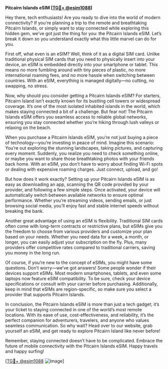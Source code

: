 **Pitcairn Islands eSIM [[TG💪+ @esim1088](https://t.me/s/esim1088)]**

Hey there, tech enthusiasts! Are you ready to dive into the world of modern connectivity? If you're planning a trip to the remote and breathtaking Pitcairn Islands, or simply want to stay connected while exploring this hidden gem, we’ve got just the thing for you: the Pitcairn Islands eSIM. Let’s break it down so you understand exactly what this little marvel can do for you.

First off, what even is an eSIM? Well, think of it as a digital SIM card. Unlike traditional physical SIM cards that you need to physically insert into your device, an eSIM is embedded directly into your smartphone or tablet. This means no more fumbling around with tiny pieces of plastic, no more international roaming fees, and no more hassle when switching between countries. With an eSIM, everything is managed digitally—no cutting, no swapping, no stress.

Now, why should you consider getting a Pitcairn Islands eSIM? For starters, Pitcairn Island isn’t exactly known for its bustling cell towers or widespread coverage. It’s one of the most isolated inhabited islands in the world, which makes staying connected a bit of a challenge. But fear not! The Pitcairn Islands eSIM offers you seamless access to reliable global networks, ensuring you stay connected whether you’re hiking through lush valleys or relaxing on the beach.

When you purchase a Pitcairn Islands eSIM, you’re not just buying a piece of technology—you’re investing in peace of mind. Imagine this scenario: You’re out exploring the stunning landscapes, taking pictures, and capturing every moment. Suddenly, you realize you need to check something online, or maybe you want to share those breathtaking photos with your friends back home. With an eSIM, you don’t have to worry about finding Wi-Fi spots or dealing with expensive roaming charges. Just connect, upload, and go!

But how does it work exactly? Setting up your Pitcairn Islands eSIM is as easy as downloading an app, scanning the QR code provided by your provider, and following a few simple steps. Once activated, your device will automatically switch between available networks to ensure optimal performance. Whether you’re streaming videos, sending emails, or just browsing social media, you’ll enjoy fast and stable internet speeds without breaking the bank.

Another great advantage of using an eSIM is flexibility. Traditional SIM cards often come with long-term contracts or restrictive plans, but eSIMs give you the freedom to choose from various providers and customize your plan based on your needs. Whether you need data for a week, a month, or longer, you can easily adjust your subscription on the fly. Plus, many providers offer competitive rates compared to traditional carriers, saving you money in the long run.

Of course, if you’re new to the concept of eSIMs, you might have some questions. Don’t worry—we’ve got answers! Some people wonder if their devices support eSIMs. Most modern smartphones, tablets, and even some laptops now feature eSIM compatibility. To be sure, check your device specifications or consult with your carrier before purchasing. Additionally, keep in mind that eSIMs are region-specific, so make sure you select a provider that supports Pitcairn Islands.

In conclusion, the Pitcairn Islands eSIM is more than just a tech gadget; it’s your ticket to staying connected in one of the world’s most remote locations. With its ease of use, cost-effectiveness, and reliability, it’s the perfect companion for adventurers, travelers, and anyone who values seamless communication. So why wait? Head over to our website, grab yourself an eSIM, and get ready to explore Pitcairn Island like never before!

Remember, staying connected doesn’t have to be complicated. Embrace the future of mobile connectivity with the Pitcairn Islands eSIM. Happy travels and happy surfing! 

[[TG💪+ @esim1088](https://t.me/s/esim1088) ![Image](https://i.postimg.cc/Y0z9fWf4/image.png)]